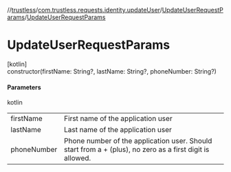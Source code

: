 //[trustless](../../../index.md)/[com.trustless.requests.identity.updateUser](../index.md)/[UpdateUserRequestParams](index.md)/[UpdateUserRequestParams](-update-user-request-params.md)

# UpdateUserRequestParams

[kotlin]\
constructor(firstName: String?, lastName: String?, phoneNumber: String?)

#### Parameters

kotlin

| | |
|---|---|
| firstName | First name of the application user |
| lastName | Last name of the application user |
| phoneNumber | Phone number of the application user. Should start from a + (plus), no zero as a first digit is allowed. |
